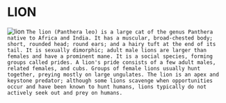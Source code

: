 # LION
![lion](https://images.all-free-download.com/images/graphiclarge/lion_leeuw_p7144603_vh_514293.jpg)
`The lion (Panthera leo) is a large cat of the genus Panthera native to Africa and India. It has a muscular, broad-chested body; short, rounded head; round ears; and a hairy tuft at the end of its tail. It is sexually dimorphic; adult male lions are larger than females and have a prominent mane. It is a social species, forming groups called prides. A lion's pride consists of a few adult males, related females, and cubs. Groups of female lions usually hunt together, preying mostly on large ungulates. The lion is an apex and keystone predator; although some lions scavenge when opportunities occur and have been known to hunt humans, lions typically do not actively seek out and prey on humans.`
